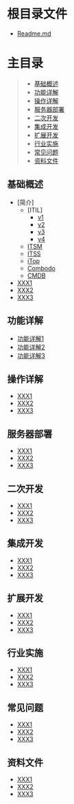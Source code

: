# 根目录文件

- [Readme.md](README.md)

# 主目录

> - [基础概述](#base)
> - [功能详解](#function)
> - [操作详解](#operation)
> - [服务器部署](#server)
> - [二次开发](#development)
> - [集成开发](#integrate)
> - [扩展开发](#extend)
> - [行业实施](#implementation)
> - [常见问题](#question)
> - [资料文件](#file)

## 基础概述 <a id="base"></a>

- [简介]
  - [ITIL]
    - [v1](base/v1.md)
    - [v2](base/v2.md)
    - [v3](base/v3.md)
    - [v4](base/v4.md)
  - [ITSM](base/ITSM.md)
  - [ITSS](base/ITSS.md)
  - [iTop](base/iTop.md)
  - [Combodo](base/Combodo.md)
  - [CMDB](base/CMDB.md)
- [XXX1](base/XXX1.md)
- [XXX2](base/XXX2.md)
- [XXX3](base/XXX3.md)

## 功能详解 <a id="function"></a>

- [功能详解1](function/XXX1.md)
- [功能详解2](function/XXX2.md)
- [功能详解3](function/XXX3.md)

## 操作详解 <a id="operation"></a>

- [XXX1](operation/XXX1.md)
- [XXX2](operation/XXX2.md)
- [XXX3](operation/XXX3.md)

## 服务器部署 <a id="server"></a>

- [XXX1](server/XXX1.md)
- [XXX2](server/XXX2.md)
- [XXX3](server/XXX3.md)

## 二次开发 <a id="development"></a>

- [XXX1](development/XXX1.md)
- [XXX2](development/XXX2.md)
- [XXX3](development/XXX3.md)

## 集成开发 <a id="integrate"></a>

- [XXX1](integrate/XXX1.md)
- [XXX2](integrate/XXX2.md)
- [XXX3](integrate/XXX3.md)

## 扩展开发 <a id="extend"></a>

- [XXX1](extend/XXX1.md)
- [XXX2](extend/XXX2.md)
- [XXX3](extend/XXX3.md)

## 行业实施 <a id="implementation"></a>

- [XXX1](implementation/XXX1.md)
- [XXX2](implementation/XXX2.md)
- [XXX3](implementation/XXX3.md)

## 常见问题 <a id="question"></a>

- [XXX1](question/XXX1.md)
- [XXX2](question/XXX2.md)
- [XXX3](question/XXX3.md)

## 资料文件 <a id="file"></a>

- [XXX1](file/XXX1.md)
- [XXX2](file/XXX2.md)
- [XXX3](file/XXX3.md)


